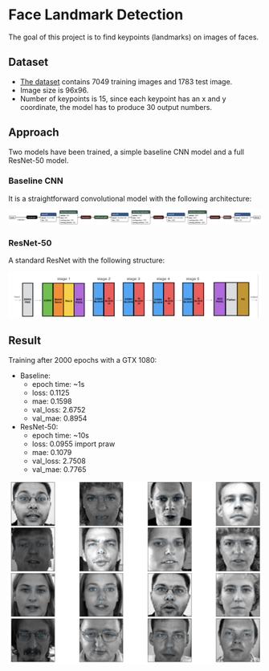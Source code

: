 # Face Landmark Detection
The goal of this project is to find keypoints (landmarks) on images of faces.

## Dataset
- [The dataset](https://www.kaggle.com/c/facial-keypoints-detection/data) contains 7049 training images and 1783 test image.
- Image size is 96x96.
- Number of keypoints is 15, since each keypoint has an x and y coordinate, the model has to produce 30 output numbers.

## Approach
Two models have been trained, a simple baseline CNN model and a full ResNet-50 model.

### Baseline CNN
It is a straightforward convolutional model with the following architecture:

![alt text](baseline_arch.png)

### ResNet-50
A standard ResNet with the following structure:

![alt text](resnet50_blocks.png)

## Result
Training after 2000 epochs with a GTX 1080:
- Baseline:
    - epoch time: ~1s
    - loss: 0.1125 
    - mae: 0.1598 
    - val_loss: 2.6752 
    - val_mae: 0.8954
- ResNet-50:
    - epoch time: ~10s
    - loss: 0.0955 import praw
    - mae: 0.1079 
    - val_loss: 2.7508 
    - val_mae: 0.7765

![alt text](result.png)
